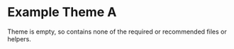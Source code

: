 # Example Theme A

Theme is empty, so contains none of the required or recommended files or helpers.